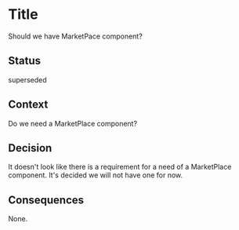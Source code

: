 # Title
Should we have MarketPace component?

## Status

superseded

## Context

Do we need a MarketPlace component?

## Decision

It doesn't look like there is a requirement for a need of a MarketPlace component.  It's decided we will not have one for now.  

## Consequences

None.  
